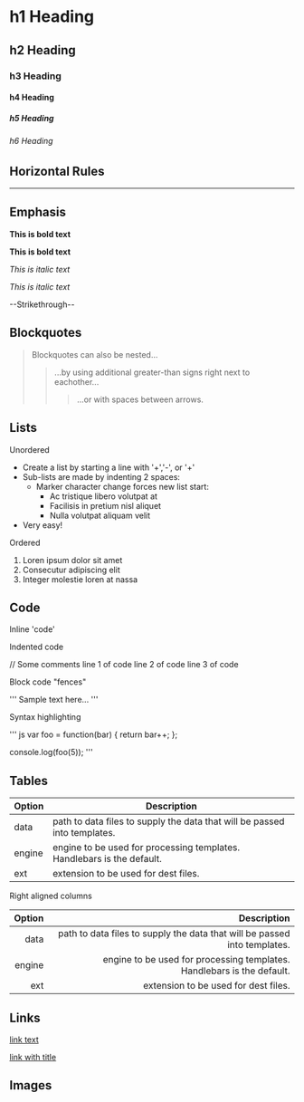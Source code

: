 # h1 Heading
## h2 Heading
### h3 Heading
#### h4 Heading
##### h5 Heading
###### h6 Heading


## Horizontal Rules

----


## Emphasis

**This is bold text**

__This is bold text__

*This is italic text*

_This is italic text_

--Strikethrough--


## Blockquotes


> Blockquotes can also be nested...
>> ...by using additional greater-than signs right next to eachother...
> > > ...or with spaces between arrows.


 ## Lists

Unordered

+ Create a list by starting a line with '+','-', or '+'
+ Sub-lists are made by indenting 2 spaces:
  - Marker character change forces new list start:
    + Ac tristique libero volutpat at
    + Facilisis in pretium nisl aliquet
    - Nulla volutpat aliquam velit
+ Very easy!

Ordered

1. Loren ipsum dolor sit amet
2. Consecutur adipiscing elit
3. Integer molestie loren at nassa

## Code

Inline 'code'

Indented code

  // Some comments
  line 1 of code
  line 2 of code
  line 3 of code


  Block code "fences"

  '''
  Sample text here...
  '''

  Syntax highlighting

  ''' js
  var foo = function(bar)  {
    return bar++;
  };

  console.log(foo(5));
  '''

  ## Tables

  | Option | Description |
  | ------ | ----------- |
  | data   | path to data files to supply the data that will be passed into templates. |
  | engine | engine to be used for processing templates. Handlebars is the default. |
  | ext    | extension to be used for dest files. |

  Right aligned columns

  | Option | Description |
  | ------: | -----------:|
  | data   | path to data files to supply the data that will be passed into templates. |
  | engine | engine to be used for processing templates. Handlebars is the default. |
  | ext    | extension to be used for dest files. |


  ## Links

[link text](https://dasteel420.github.io/DanielSteele3D.github.io/)

[link with title](https://dasteel420.github.io/DanielSteele3D.github.io/ "title text!")

## Images



  
 
